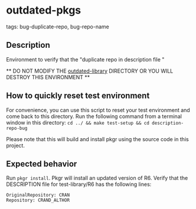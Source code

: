 # outdated-pkgs
tags: bug-duplicate-repo, bug-repo-name

## Description

Environment to verify that the "duplicate repo in description file "

** DO NOT MODIFY THE [outdated-library](outdated-library) DIRECTORY OR YOU WILL DESTROY THIS ENVIRONMENT **

## How to quickly reset test environment
For convenience, you can use this script to reset your test environment and come back to this directory. Run the following command from a terminal window in this directory:
`cd ../ && make test-setup && cd description-repo-bug`

Please note that this will build and install pkgr using the source code in this project.

## Expected behavior

Run `pkgr install`. Pkgr will install an updated version of R6. Verify that the DESCRIPTION file for test-library/R6 has the following lines:
```
OriginalRepository: CRAN
Repository: CRAND_ALTHOR
```
